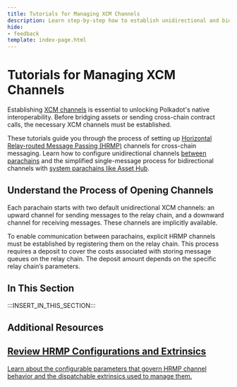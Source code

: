 ```yaml
---
title: Tutorials for Managing XCM Channels
description: Learn step-by-step how to establish unidirectional and bidirectional HRMP channels between parachains and system parachains using XCM.
hide: 
- feedback
template: index-page.html
---
```


# Tutorials for Managing XCM Channels

Establishing [XCM channels](/develop/interoperability/xcm-channels/) is essential to unlocking Polkadot's native interoperability. Before bridging assets or sending cross-chain contract calls, the necessary XCM channels must be established.

These tutorials guide you through the process of setting up [Horizontal Relay-routed Message Passing (HRMP)](/develop/interoperability/xcm-channels/#establishing-hrmp-channels) channels for cross-chain messaging. Learn how to configure unidirectional channels [between parachains](/tutorials/interoperability/xcm-channels/para-to-para/) and the simplified single-message process for bidirectional channels with [system parachains like Asset Hub](/tutorials/interoperability/xcm-channels/para-to-system/).

## Understand the Process of Opening Channels

Each parachain starts with two default unidirectional XCM channels: an upward channel for sending messages to the relay chain, and a downward channel for receiving messages. These channels are implicitly available.

To enable communication between parachains, explicit HRMP channels must be established by registering them on the relay chain. This process requires a deposit to cover the costs associated with storing message queues on the relay chain. The deposit amount depends on the specific relay chain’s parameters.

## In This Section

:::INSERT_IN_THIS_SECTION:::

## Additional Resources

<div class="subsection-wrapper">
  <div class="card">
    <a href="/develop/interoperability/xcm-channels/">
      <h2 class="title">Review HRMP Configurations and Extrinsics</h2>
      <p class="description">Learn about the configurable parameters that govern HRMP channel behavior and the dispatchable extrinsics used to manage them.</p>
    </a>
  </div>
</div>
